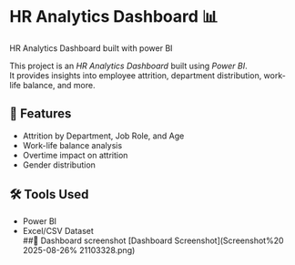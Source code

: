 # HR Analytics Dashboard 📊

HR Analytics Dashboard built with power BI

This project is an *HR Analytics Dashboard* built using *Power BI*.  
It provides insights into employee attrition, department distribution, work-life balance, and more.  

## 🚀 Features
- Attrition by Department, Job Role, and Age  
- Work-life balance analysis  
- Overtime impact on attrition  
- Gender distribution  

## 🛠 Tools Used
- Power BI  
- Excel/CSV Dataset  
##📸 Dashboard screenshot
  [Dashboard Screenshot](Screenshot%20 2025-08-26% 21103328.png)
